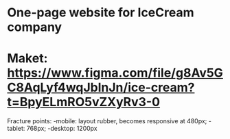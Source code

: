 
One-page website for IceCream company
==============
Maket:
https://www.figma.com/file/g8Av5GC8AqLyf4wqJblnJn/ice-cream?t=BpyELmRO5vZXyRv3-0
==============
Fracture points: -mobile: layout rubber, becomes responsive at 480px; -tablet: 768px; -desktop: 1200px
